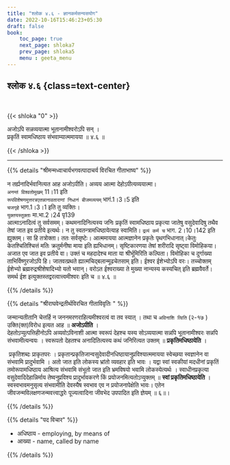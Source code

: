 ```yaml
---
title: "श्लोक ४.६ - ज्ञानकर्मसन्यसयोग"
date: 2022-10-16T15:46:23+05:30
draft: false
book:
    toc_page: true
    next_page: shloka7
    prev_page: shloka5
    menu : geeta_menu
---
```




## श्लोक ४.६ {class=text-center}

<br/>

{{< shloka  "0"  >}}

अजोऽपि सन्नव्ययात्मा भूतानामीश्वरोऽपि सन् ।  
प्रकृतिं स्वामधिष्ठाय संभवाम्यात्ममायया  ॥ ४.६ ॥

{{< /shloka >}}

---


{{% details "श्रीमन्मध्वाचार्यभगवत्पादाचर्य विरचित  गीताभाष्य" %}}

न तर्ह्यनादिर्भवानित्यत आह अजोऽपीति। अव्यय आत्मा 
देहोऽपीत्यव्ययात्मा।  
`अनन्तं विश्वतोमुखम्` 11।11 इति  
`रूपविशेषणमुत्तरत्रएतन्नानावताराणां निधानं बीजमव्ययम्` भागं.1।3।5 इति  
`चजगृहे` भाग.1।3।1 इति तु व्यक्तिः।  
`युक्तयस्तूक्ताः` मा.भा.2।24 पृ139  
आत्माऽनादित्वं तु सर्वसमम्। कथमनादिनित्यस्य जनिः 
प्रकृतिं स्वामधिष्ठाय 
प्रकृत्या जातेषु वसुदेवादिषु तथैव तेषां जात इव प्रतीये इत्यर्थः। 
न तु  स्वतन्त्रामधिष्ठायेत्याह स्वामिति। `द्रव्यं कर्म च` भाग. 
2।10।142 इति 
ह्युक्तम्। सा हि तत्रोक्ता। ततः सर्वसृष्टेः। आत्ममायया आत्मज्ञानेन 
प्रकृतेः पृथगभिधानात्।केतुः केतश्चितिश्चित्तं मतिः क्रतुर्मनीषा 
माया इति  ह्यभिधानम्। सृष्टिकारणया तेषां शरीरादि सृष्ट्वा 
विमोहिकया। अजात एव जात इव 
प्रतीये वा। उक्तं च महदादेश्च माता या श्रीर्भूमिरिति 
कल्पिता। विमोहिका च 
दुर्गाख्या ताभिर्विष्णुरजोऽपि हि। 
जातवत्प्रथते ह्यात्मचिद्बलान्मूढचेतसाम् 
इति। ईश्वर ईशेभ्योऽपि वरः। 
तच्चोक्तम् ईशेभ्यो ब्रह्मरुद्रश्रीशेषादिभ्यो 
यतो भवान्। वरोऽत ईश्वराख्या ते मुख्या नान्यस्य कस्यचित् इति 
ब्रह्मवैवर्ते।समर्थ ईश इत्युक्तस्तद्वरत्वात्त्वमीश्वरः इति च ॥ ४.६ ॥

{{% /details %}}



{{% details "श्रीराघवेन्द्रतीर्थविरचित गीताविवृतिः " %}}

जन्मान्यतीतानि  चेत्तर्हि  न जननमरणराहित्यमीश्वरत्वं वा तव स्यात्‌ ।
तथा च `अविनाशि त्विति` (२-१७ ) उक्ति(क्त)विरोध इत्यत आह
॥ **अजोऽपीति** ।  
देहतोऽप्युत्पत्तिहीनोऽपि अव्यवोऽविनाशी आत्मा स्वरूपं
देहश्च यस्य सोऽव्ययात्मा सन्नपि भूतानामीश्वरः सन्नपि संभवामीत्यन्वयः ।
स्वरूपतो देहतश्च अनादितित्यस्य कथं जनिरित्यत उक्तम् ॥ **प्रकृतिमधिष्ठायेति** ।   

‌
प्रकृतिशब्दः प्राकृतपरः । 
प्रकृतान्प्रकृतिजान्वसुदेवादीनधिष्ठायानुप्रविश्यात्ममायया 
स्वेच्छया स्वज्ञानेन वा संभवामि प्रादुर्भवामि । अतो जात
इति लोकस्य भ्रांतो व्यवहार इति भावः । यद्वा स्वां स्वकीयां मदधीनां प्रकृतिं
तमोरूपामधिष्ठाय आश्रित्य संभवामि संभूतो जात इति भ्रमविषयो भवामि
लोकस्येत्यर्थः । स्वाधीनप्रकृत्या वसुदेवादिदेहान्निर्माय तेष्वनुप्रविश्य
प्रादुर्भावकरणे किं प्रयोजनमित्यतोऽप्युक्तम्‌ ॥ **स्वां प्रकृतिमधिष्ठायेति** ।
स्वस्वभावमनुसृत्य संभवामीति देवस्यैष स्वभाव एव न प्रयोजनापेक्षेति भावः।
एतेन जीवजन्मविलक्षणजन्मवत्त्वाद्धरेः पूज्यत्वादिना जीवभेद उपपादित इति
ज्ञेयम्‌ ॥ ६॥।

{{% /details %}}



{{% details "पद विचार" %}}

- अधिष्ठाय - employing, by means of
- आख्या - name, called by name

{{% /details %}}
